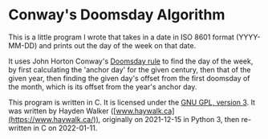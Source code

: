 # Conway's Doomsday Algorithm

This is a little program I wrote that takes in a date in ISO 8601 format (YYYY-MM-DD) and
prints out the day of the week on that date.

It uses John Horton Conway's [Doomsday rule](https://en.wikipedia.org/wiki/Doomsday_rule)
to find the day of the week, by first calculating the 'anchor day' for the given century,
then that of the given year, then finding the given day's offset from the first doomsday of
the month, which is its offset from the year's anchor day.

This program is written in C. It is licensed under the
[GNU GPL, version 3](https://www.gnu.org/licenses/gpl-3.0.en.html). It was
written by Hayden Walker ([www.haywalk.ca](https://www.haywalk.ca/)),
originally on 2021-12-15 in Python 3, then re-written in C on 2022-01-11.
